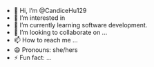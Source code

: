 - 👋 Hi, I’m @CandiceHu129
- 👀 I’m interested in 
- 🌱 I’m currently learning software development.
- 💞️ I’m looking to collaborate on ...
- 📫 How to reach me ...
- 😄 Pronouns: she/hers
- ⚡ Fun fact: ...

<!---
CandiceHu129/CandiceHu129 is a ✨ special ✨ repository because its `README.md` (this file) appears on your GitHub profile.
You can click the Preview link to take a look at your changes.
--->
